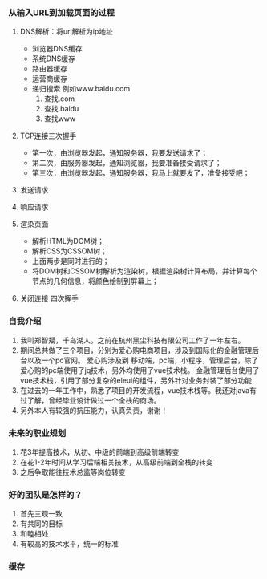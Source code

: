 ### 从输入URL到加载页面的过程
1. DNS解析：将url解析为ip地址
   + 浏览器DNS缓存
   + 系统DNS缓存
   + 路由器缓存
   + 运营商缓存
   + 递归搜索 例如www.baidu.com
     1. 查找.com
     2. 查找.baidu
     3. 查找www

2. TCP连接三次握手
   + 第一次，由浏览器发起，通知服务器，我要发送请求了；
   + 第二次，由服务器发起，通知浏览器，我要准备接受请求了；
   + 第三次，由浏览器发起，通知服务器，我马上就要发了，准备接受吧；

3. 发送请求

4. 响应请求

5. 渲染页面
    + 解析HTML为DOM树；
    + 解析CSS为CSSOM树；
    + 上面两步是同时进行的；
    + 将DOM树和CSSOM树解析为渲染树，根据渲染树计算布局，并计算每个节点的几何信息，将颜色绘制到屏幕上；

6. 关闭连接 四次挥手


### 自我介绍
1. 我叫郑智斌，千岛湖人。之前在杭州黑尘科技有限公司工作了一年左右。
2. 期间总共做了三个项目，分别为爱心购电商项目，涉及到国际化的金融管理后台以及一个pc官网。
   爱心购涉及到 移动端，pc端，小程序，管理后台，除了爱心购的pc端使用了jq技术，另外均使用了vue技术栈。
   金融管理后台使用了vue技术栈，引用了部分复杂的eleui的组件，另外针对业务封装了部分功能
3. 在过去的一年工作中，熟悉了项目的开发流程，vue技术栈等。我还对java有过了解，曾经毕业设计做过一个全栈的商场。
4. 另外本人有较强的抗压能力，认真负责，谢谢！


### 未来的职业规划
1. 花3年提高技术，从初、中级的前端到高级前端转变
2. 在花1-2年时间从学习后端相关技术，从高级前端到全栈的转变
3. 之后争取能往技术总监等岗位转变

### 好的团队是怎样的？
1. 首先三观一致
2. 有共同的目标
3. 和睦相处
4. 有较高的技术水平，统一的标准

### 缓存